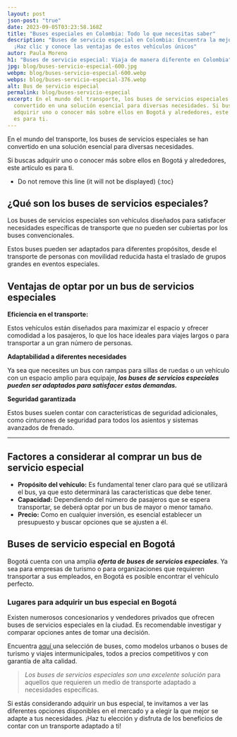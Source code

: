 ```yaml
---
layout: post
json-post: "true"
date: 2023-09-05T03:23:58.168Z
title: "Buses especiales en Colombia: Todo lo que necesitas saber"
description: "Buses de servicio especial en Colombia: Encuentra la mejor opción
  ¡Haz clic y conoce las ventajas de estos vehículos únicos"
autor: Paula Moreno
h1: "Buses de servicio especial: Viaja de manera diferente en Colombia"
jpg: blog/buses-servicio-especial-600.jpg
webpm: blog/buses-servicio-especial-600.webp
webps: blog/buses-servicio-especial-376.webp
alt: Bus de servicio especial
permalink: blog/buses-servicio-especial
excerpt: En el mundo del transporte, los buses de servicios especiales se han
  convertido en una solución esencial para diversas necesidades. Si buscas
  adquirir uno o conocer más sobre ellos en Bogotá y alrededores, este artículo
  es para ti.
---
```

En el mundo del transporte, los buses de servicios especiales se han convertido en una solución esencial para diversas necesidades.

Si buscas adquirir uno o conocer más sobre ellos en Bogotá y alrededores, este artículo es para ti.

* Do not remove this line (it will not be displayed)
  {:toc}

## ¿Qué son los buses de servicios especiales?

Los buses de servicios especiales son vehículos diseñados para satisfacer necesidades específicas de transporte que no pueden ser cubiertas por los buses convencionales.

Estos buses pueden ser adaptados para diferentes propósitos, desde el transporte de personas con movilidad reducida hasta el traslado de grupos grandes en eventos especiales.

## Ventajas de optar por un bus de servicios especiales

**Eficiencia en el transporte:** 

Estos vehículos están diseñados para maximizar el espacio y ofrecer comodidad a los pasajeros, lo que los hace ideales para viajes largos o para transportar a un gran número de personas.

**Adaptabilidad a diferentes necesidades**

Ya sea que necesites un bus con rampas para sillas de ruedas o un vehículo con un espacio amplio para equipaje, ***los buses de servicios especiales pueden ser adaptados para satisfacer estas demandas.***

**Seguridad garantizada**

Estos buses suelen contar con características de seguridad adicionales, como cinturones de seguridad para todos los asientos y sistemas avanzados de frenado.

- - -

## Factores a considerar al comprar un bus de servicio especial

* **Propósito del vehículo:** Es fundamental tener claro para qué se utilizará el bus, ya que esto determinará las características que debe tener.
* **Capacidad:** Dependiendo del número de pasajeros que se espera transportar, se deberá optar por un bus de mayor o menor tamaño.
* **Precio:** Como en cualquier inversión, es esencial establecer un presupuesto y buscar opciones que se ajusten a él.

## Buses de servicio especial en Bogotá

Bogotá cuenta con una amplia ***oferta de buses de servicios especiales***. Ya sea para empresas de turismo o para organizaciones que requieren transportar a sus empleados, en Bogotá es posible encontrar el vehículo perfecto.

### Lugares para adquirir un bus especial en Bogotá

Existen numerosos concesionarios y vendedores privados que ofrecen buses de servicios especiales en la ciudad. Es recomendable investigar y comparar opciones antes de tomar una decisión.

Encuentra [aquí ](https://www.tucarro.com.co/)una selección de buses, como modelos urbanos o buses de turismo y viajes intermunicipales, todos a precios competitivos y con garantía de alta calidad.

> *Los buses de servicios especiales son una excelente solución* para aquellos que requieren un medio de transporte adaptado a necesidades específicas.

Si estás considerando adquirir un bus especial, te invitamos a ver las diferentes opciones disponibles en el mercado y a elegir la que mejor se adapte a tus necesidades. ¡Haz tu elección y disfruta de los beneficios de contar con un transporte adaptado a ti!